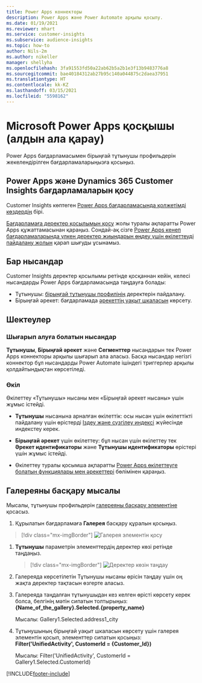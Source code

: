 ```yaml
---
title: Power Apps коннекторы
description: Power Apps және Power Automate арқылы қосылу.
ms.date: 01/19/2021
ms.reviewer: mhart
ms.service: customer-insights
ms.subservice: audience-insights
ms.topic: how-to
author: Nils-2m
ms.author: nikeller
manager: shellyha
ms.openlocfilehash: 3fa91553fd50a22ab62b5a2b1e3f13b9483776a8
ms.sourcegitcommit: bae40184312ab27b95c140a044875c2daea37951
ms.translationtype: HT
ms.contentlocale: kk-KZ
ms.lasthandoff: 03/15/2021
ms.locfileid: "5598162"
---
```

# <a name="microsoft-power-apps-connector-preview"></a>Microsoft Power Apps қосқышы (алдын ала қарау)

Power Apps бағдарламасымен бірыңғай тұтынушы профильдерін жекелендірілген бағдарламаларыңызға қосыңыз.

## <a name="connect-power-apps-and-dynamics-365-customer-insights"></a>Power Apps және Dynamics 365 Customer Insights бағдарламаларын қосу

Customer Insights көптеген [Power Apps бағдарламасында қолжетімді көздердің](/powerapps/maker/canvas-apps/working-with-data-sources) бірі.

[Бағдарламаға деректер қосылымын қосу](/powerapps/maker/canvas-apps/add-data-connection) жолы туралы ақпаратты Power Apps құжаттамасынан қараңыз. Сондай-ақ сізге [Power Apps кенеп бағдарламаларында үлкен деректер жиындарын өңдеу үшін өкілеттеуді пайдалану жолын](/powerapps/maker/canvas-apps/delegation-overview) қарап шығуды ұсынамыз.

## <a name="available-entities"></a>Бар нысандар

Customer Insights деректер қосылымы ретінде қосқаннан кейін, келесі нысандарды Power Apps бағдарламасында таңдауға болады:

- Тұтынушы: [бірыңғай тұтынушы профилінің](customer-profiles.md) деректерін пайдалану.
- Бірыңғай әрекет: бағдарламада [әрекеттің уақыт шкаласын](activities.md) көрсету.

## <a name="limitations"></a>Шектеулер

### <a name="retrievable-entities"></a>Шығарып алуға болатын нысандар

**Тұтынушы**, **Бірыңғай әрекет** және **Сегменттер** нысандарын тек Power Apps коннекторы арқылы шығарып ала аласыз. Басқа нысандар негізгі коннектор бұл нысандарды Power Automate ішіндегі триггерлер арқылы қолдайтындықтан көрсетіледі.  

### <a name="delegation"></a>Өкіл

Өкілеттеу «Тұтынушы» нысаны мен «Бірыңғай әрекет нысаны» үшін жұмыс істейді. 

- **Тұтынушы** нысанына арналған өкілеттік: осы нысан үшін өкілеттікті пайдалану үшін өрістерді [Іздеу және сүзгілеу индексі](search-filter-index.md) жүйесінде индекстеу керек.  

- **Бірыңғай әрекет** үшін өкілеттеу: бұл нысан үшін өкілеттеу тек **Әрекет идентификаторы** және **Тұтынушы идентификаторы** өрістері үшін жұмыс істейді.  

- Өкілеттеу туралы қосымша ақпаратты [Power Apps өкілеттеуге болатын функциялары мен әрекеттері](/connectors/commondataservice/#power-apps-delegable-functions-and-operations-for-the-cds-for-apps) бөлімінен қараңыз. 

## <a name="example-gallery-control"></a>Галереяны басқару мысалы

Мысалы, тұтынушы профильдерін [галереяны басқару элементіне](/powerapps/maker/canvas-apps/add-gallery) қосасыз.

1. Құрылатын бағдарламаға **Галерея** басқару құралын қосыңыз.

> [!div class="mx-imgBorder"]
> ![Галерея элементін қосу](media/connector-powerapps9.png "Галерея элементін қосу")

1. **Тұтынушы** параметрін элементтердің деректер көзі ретінде таңдаңыз.

    > [!div class="mx-imgBorder"]
    > ![Деректер көзін таңдау](media/choose-datasource-powerapps.png "Деректер көзін таңдау")

1. Галереяда көрсетілетін Тұтынушы нысаны өрісін таңдау үшін оң жақта деректер тақтасын өзгерте аласыз.

1. Галереяда таңдалған тұтынушыдан кез келген өрісті көрсету керек болса, белгінің мәтін сипатын толтырыңыз:  **{Name_of_the_gallery}.Selected.{property_name}**

    Мысалы: Gallery1.Selected.address1_city

1. Тұтынушының бірыңғай уақыт шкаласын көрсету үшін галерея элементін қосып, элементтер сипатын қосыңыз: **Filter('UnifiedActivity', CustomerId = {Customer_Id})**

    Мысалы: Filter('UnifiedActivity', CustomerId = Gallery1.Selected.CustomerId)


[!INCLUDE[footer-include](../includes/footer-banner.md)]